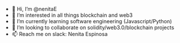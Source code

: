 - 👋 Hi, I’m @nenitaE
- 👀 I’m interested in all things blockchain and web3
- 🌱 I’m currently learning software engineering (Javascript/Python)
- 💞️ I’m looking to collaborate on solidity/web3.0/blockchain projects
- 📫 Reach me on slack: Nenita Espinosa

<!---
nenitaE/nenitaE is a ✨ special ✨ repository because its `README.md` (this file) appears on your GitHub profile.
You can click the Preview link to take a look at your changes.
--->
